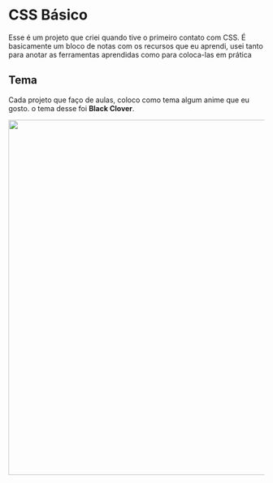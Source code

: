 # CSS Básico

Esse é um projeto que criei quando tive o primeiro contato com CSS.
É basicamente um bloco de notas com os recursos que eu aprendi, usei tanto para anotar as ferramentas aprendidas como para coloca-las em prática
## Tema
Cada projeto que faço de aulas, coloco como tema algum anime que eu gosto. o tema desse foi **Black Clover**.
<div align="center">
<img src="https://user-images.githubusercontent.com/91714273/193150771-b936ef9a-0c9f-4d24-985f-f1dbfc4f7324.png"/ width=700px >
</div>
